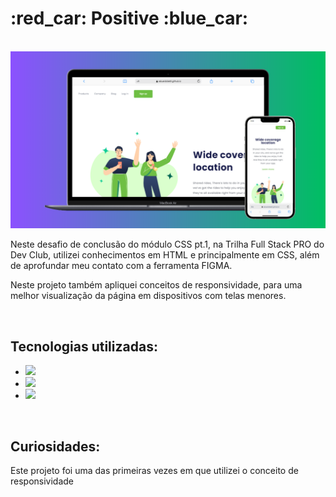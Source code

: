 <h1>:red_car: Positive :blue_car:</h1>
<br>

<img src="https://github.com/eduardobetti/desafio01-css/blob/main/img/mockup%20(2).png?raw=true" alt="mockup">
<br>

<p>Neste desafio de conclusão do módulo CSS pt.1, na Trilha Full Stack PRO do Dev Club, utilizei conhecimentos em HTML e principalmente em CSS, além de aprofundar meu contato com a ferramenta FIGMA.</p>
<p>Neste projeto também apliquei conceitos de responsividade, para uma melhor visualização da página em dispositivos com telas menores.</p>
<br>

<h2>Tecnologias utilizadas:</h2>

- <img src="https://img.shields.io/badge/HTML5-E34F26?style=for-the-badge&logo=html5&logoColor=white">

- <img src="https://img.shields.io/badge/CSS3-1572B6?style=for-the-badge&logo=css3&logoColor=white">

- <img src="https://img.shields.io/badge/Figma-F24E1E?style=for-the-badge&logo=figma&logoColor=white">
<br>

<h2>Curiosidades:</h2>
<p>Este projeto foi uma das primeiras vezes em que utilizei o conceito de responsividade</p>
